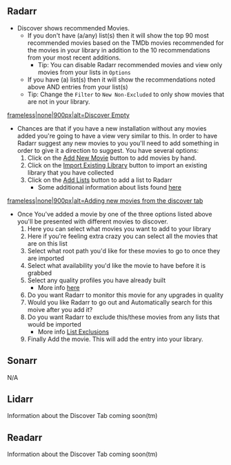 ## Radarr

<section begin=radarr_library_discover />

  - Discover shows recommended Movies.
      - If you don't have (a/any) list(s) then it will show the top 90
        most recommended movies based on the TMDb movies recommended for
        the movies in your library in addition to the 10 recommendations
        from your most recent additions.
          - Tip: You can disable Radarr recommended movies and view only
            movies from your lists in `Options`
      - If you have (a) list(s) then it will show the recommendations
        noted above AND entries from your list(s)
      - Tip: Change the `Filter` to `New Non-Excluded` to only show
        movies that are not in your library.

  
[frameless|none|900px|alt=Discover
Empty](file:radarr-discover-empty.png "wikilink")

  - Chances are that if you have a new installation without any movies
    added you're going to have a view very similar to this. In order to
    have Radarr suggest any new movies to you you'll need to add
    something in order to give it a direction to suggest. You have
    several options:
    1.  Click on the [Add New Movie](Radarr_Library#Add_New "wikilink")
        button to add movies by hand.
    2.  Click on the [Import Existing
        Library](Radarr_Library#Library_Import "wikilink") button to
        import an existing library that you have collected
    3.  Click on the [Add Lists](Radarr_Settings#Lists "wikilink")
        button to add a list to Radarr
          - Some additional information about lists found
            [here](Radarr_FAQ#What_are_Lists_and_what_can_they_do_for_me? "wikilink")

  
[frameless|none|900px|alt=Adding new movies from the discover
tab](file:radarr-discover-add-new-movies.png "wikilink")

  - Once You've added a movie by one of the three options listed above
    you'll be presented with different movies to discover.
    1.  Here you can select what movies you want to add to your library
    2.  Here if you're feeling extra crazy you can select all the movies
        that are on this list
    3.  Select what root path you'd like for these movies to go to once
        they are imported
    4.  Select what availability you'd like the movie to have before it
        is grabbed
    5.  Select any quality profiles you have already built
          - More info
            [here](Radarr_Settings#Quality_Profiles "wikilink")
    6.  Do you want Radarr to monitor this movie for any upgrades in
        quality
    7.  Would you like Radarr to go out and Automatically search for
        this moive after you add it?
    8.  Do you want Radarr to exclude this/these movies from any lists
        that would be imported
          - More info [List
            Exclusions](Radarr_Settings#List_Exclusion "wikilink")
    9.  Finally Add the movie. This will add the entry into your
        library.

<section end=radarr_library_discover />

## Sonarr

<section begin=sonarr_library_discover />

N/A

<section end=sonarr_library_discover />

## Lidarr

<section begin=lidarr_library_discover />

Information about the Discover Tab coming soon(tm)

<section end=lidarr_library_discover />

## Readarr

<section begin=readarr_library_discover />

Information about the Discover Tab coming soon(tm)

<section end=readarr_library_discover />
